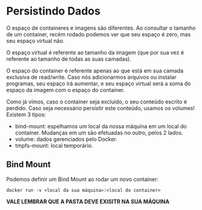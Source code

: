 # Persistindo Dados

O espaço de containeres e imagens são diferentes. Ao consultar o tamanho de um container, recém rodado
podemos ver que seu espaço é zero, mas seu espaço virtual não.

O espaço virtual é referente ao tamanho da imagem (que por sua vez é referente ao tamanho de todas as suas camadas).

O espaço do container é referente apenas ao que está em sua camada exclusiva de read/write. 
Caso nós adicionarmos arquivos ou instalar programas, seu espaço irá aumentar, e seu espaço virtual será a 
soma do espaço da imagem com o espaço do container.

Como já vímos, caso o container seja excluido, o seu conteúdo escrito é perdido. Caso seja necessário
persistir este conteúdo, usamos os volumes! Existem 3 tipos:

- bind-mount: espelhamos um local da nossa máquina em um local do container. Mudanças em um são efetuadas no outro, pelos 2 lados.
- volume: dados gerenciados pelo Docker.
- tmpfs-mount: local temporário.

## Bind Mount

Podemos definir um Bind Mount ao rodar um novo container:

	docker run -v <local da sua máquina>:<local do container>

**VALE LEMBRAR QUE A PASTA DEVE EXISITR NA SUA MÁQUINA**
